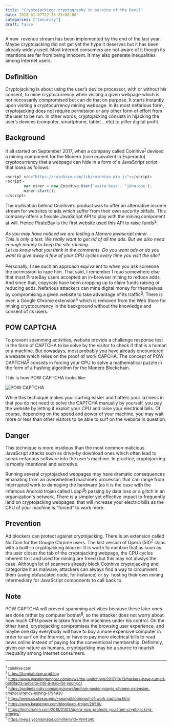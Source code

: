 ```yaml
---
title: "Cryptojacking: cryptography in service of the Devil"
date: 2018-01-07T12:33:21+08:00
categories: ["security"]
draft: false
---
```

A new  revenue stream has been implemented by the end of the last year. Maybe cryptojacking did not get yet the hype it deserves but it has been  already widely used. Most Internet consumers are not aware of it though its intentions are far from being innocent. It may also generate inequalities among Internet users.

## Definition
Cryptojacking is about using the user’s device processor, with or without his consent, to mine cryptocurrency when visiting a given webpage which is not necessarily compromised but can do that on purpose. It starts instantly upon visiting a cryptocurrency mining webpage. In its most nefarious form, cryptojacking does not require permission or any other form of effort from the user to be run. In other words, cryptojacking consists in hijacking the user’s devices (computer, smartphone, tablet ...etc) to pilfer digital profit. 
## Background
It all started on September 2017, when a company called Coinhive<sup>[1](#b1)</sup>  devised a mining component for the Monero (coin equivalent in Esperanto)  cryptocurrency that a webpage can hide in a form of a JavaScript script that looks as follows:
```javascript
<script src="https://coinhive.com/lib/coinhive.min.js"></script>
<script>
        var miner = new CoinHive.User('<site-key>', 'john-doe');
        miner.start();
</script>
```
The motivation behind Coinhive’s product was to offer an alternative  income stream for websites to ads which suffer from their own security pitfalls. This company offers a  flexible JavaScript API to play with the mining component at will. Hence   PirateBay is the first website used this API to raise funds<sup>[2](#b2)</sup>:<br/><br/>
*As you may have noticed we are testing a Monero javascript miner. <br/>
This is only a test. We really want to get rid of all the ads. But we also need enough money to keep the site running.<br/>
Let us know what you think in the comments. Do you want ads or do you want to give away a few of your CPU cycles every time you visit the site?*
<br/><br/>
Personally, I see such an approach equivalent to when you ask someone the permission to rape him. That said, I remember I read somewhere else that most PirateBay users accepted an in-browser mining to reduce adds. And since that, copycats have been cropping up to claim funds raising or reducing adds. Nefarious attackers can mine digital money for themselves by compromising a given website to take advantage of its traffic<sup>[3](#b3)</sup>. There is even a Google Chrome extension<sup>[4](#b4)</sup> which is removed from the Web Store for mining cryptocurrency in the background without the knowledge and consent of its users.
## POW CAPTCHA

To prevent spamming activities, website provide a challenge response test in the form of CAPTCHA to be solve by the visitor to check if that is a human or a machine.  But nowadays, most probably you have already encountered a website which relies on the proof of work CAPCHA. The concept of POW CAPTCHA<sup>[5](#b5)</sup>  consists in forcing your CPU to solve a mathematical puzzle in the form of a hashing algorithm for the Monero Blockchain. 

This is how POW CAPTCHA looks like:

![POW CAPTCHA](/pow_captcha.gif)

While this technique makes your surfing easier and flatters your laziness in that you do not need to solve the CAPTCHA manually by yourself, you pay the website by letting it exploit your CPU and raise your electrical bills. Of course, depending on the speed and power of your machine, you may wait more or less than other visitors to be able to surf on the website in question.

## Danger
This technique is more insidious than the most common malicious JavaScript attacks such as drive-by download ones which often lead to sneak nefarious software into the user’s machine. In practice, cryptojacking is mostly intentional and secretive.

Running several cryptojacked webpages may have dramatic consequences emanating from an overwhelmed machine’s processor: that can range from interrupted work to damaging the hardware (as it is the case with the infamous  Android trojan called Loapi<sup>[6](#b6)</sup>) passing by data loss or a glitch in an organization's network. There is a simpler yet effective impact to frequently land on cryptojacking webpages: that will increase your electric bills as the CPU of your machine is “forced” to work more.

## Prevention
Ad blockers can protect against cryptojacking. There is an extension called No Coin for the Google Chrome users. The last version of Opera (50)<sup>[7](#b7)</sup> ships with a built-in cryptojacking blocker. It is worth to mention that as soon as the user closes the tab of the cryptojacking webpage, the CPU cycles inherent to it and used for mining are freed (but this may not always the case.
Although lot of scanners already block Coinhive cryptojacking and categorize it as malware, attackers can always find a way to circumvent them (using obfuscated code, for instance) or by  hosting their own mining intermediary for JavaScript components to call back to.

## Note
POW CAPTCHA will prevent spamming activities because these later ones are done rather by computer botnet<sup>[8](#b8)</sup>, so the attacker does not worry about how much CPU power is taken from the  machines under his control. On the other hand, cryptojacking compromises the browsing user experience, and maybe one day everybody will have to buy a more expensive computer in order to surf on the Internet, or have to pay more electrical bills to read news online instead of paying for the conventional membership. Definitely, given our nature as humans, cryptojacking may be a source to nourish inequality among Internet consumers.

------
<sup><a name="b1"><sup>1</sup> </a>coinhive.com</sup><br/>
<sup><a name="b2"><sup>2</sup> </a>https://thepiratebay.org/blog</sup><br/>
<sup><a name="b3"><sup>3</sup> </a>https://www.washingtonpost.com/news/the-switch/wp/2017/10/13/hackers-have-turned-politifacts-website-into-a-trap-for-your-pc/</sup><br/>
<sup><a name="b4"><sup>4</sup> </a>https://gadgets.ndtv.com/apps/news/archive-poster-google-chrome-extension-cryptocurrency-mining-1794930</sup><br/>
<sup><a name="b5"><sup>5</sup> </a>https://www.cs.utexas.edu/~seang/blog/proof-of-work-captcha.html</sup><br/>
<sup><a name="b6"><sup>6</sup> </a>https://www.kaspersky.com/blog/loapi-trojan/20510/</sup><br/>
<sup><a name="b7"><sup>7</sup> </a>https://techcrunch.com/2018/01/03/opera-now-protects-you-from-cryptojacking-attacks/</sup><br/>
<sup><a name="b8"><sup>8</sup> </a>https://news.ycombinator.com/item?id=7944540</sup><br/>
